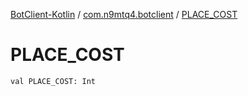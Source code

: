 [BotClient-Kotlin](../index.md) / [com.n9mtq4.botclient](index.md) / [PLACE_COST](.)


# PLACE_COST

`val PLACE_COST: Int`


